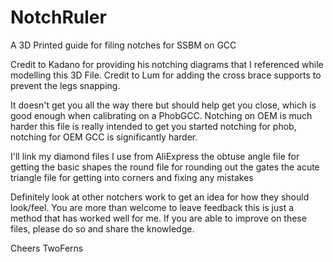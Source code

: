 # NotchRuler
A 3D Printed guide for filing notches for SSBM on GCC

Credit to Kadano for providing his notching diagrams that I referenced while modelling this 3D File.
Credit to Lum for adding the cross brace supports to prevent the legs snapping.

It doesn't get you all the way there but should help get you close, which is good enough when calibrating on a PhobGCC.
Notching on OEM is much harder this file is really intended to get you started notching for phob, notching for OEM GCC
is significantly harder.

I'll link my diamond files I use from AliExpress
the obtuse angle file for getting the basic shapes
the round file for rounding out the gates
the acute triangle file for getting into corners and fixing any mistakes

Definitely look at other notchers work to get an idea for how they should look/feel. You are more than welcome to leave feedback
this is just a method that has worked well for me. If you are able to improve on these files, please do so and share the knowledge.

Cheers
TwoFerns
